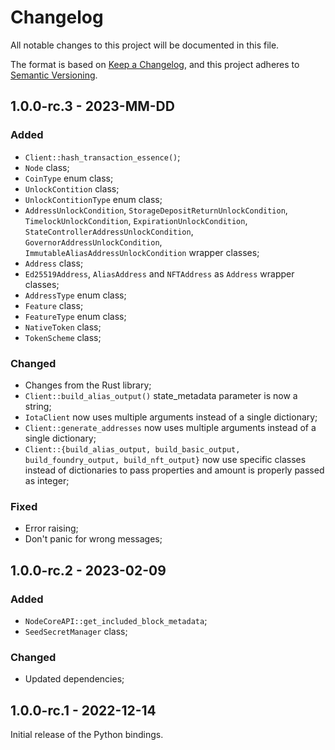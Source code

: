 # Changelog

All notable changes to this project will be documented in this file.

The format is based on [Keep a Changelog](https://keepachangelog.com/en/1.0.0/),
and this project adheres to [Semantic Versioning](https://semver.org/spec/v2.0.0.html).

<!-- ## Unreleased - YYYY-MM-DD

### Added

### Changed

### Deprecated

### Removed

### Fixed

### Security -->

## 1.0.0-rc.3 - 2023-MM-DD

### Added

- `Client::hash_transaction_essence()`;
- `Node` class;
- `CoinType` enum class;
- `UnlockContition` class;
- `UnlockContitionType` enum class;
- `AddressUnlockCondition`, 
  `StorageDepositReturnUnlockCondition`, 
  `TimelockUnlockCondition`, 
  `ExpirationUnlockCondition`, 
  `StateControllerAddressUnlockCondition`, 
  `GovernorAddressUnlockCondition`, 
  `ImmutableAliasAddressUnlockCondition` wrapper classes;
- `Address` class;
- `Ed25519Address`, `AliasAddress` and `NFTAddress` as `Address` wrapper classes;
- `AddressType` enum class;
- `Feature` class;
- `FeatureType` enum class;
- `NativeToken` class;
- `TokenScheme` class;

### Changed

- Changes from the Rust library;
- `Client::build_alias_output()` state_metadata parameter is now a string;
- `IotaClient` now uses multiple arguments instead of a single dictionary;
- `Client::generate_addresses` now uses multiple arguments instead of a single dictionary;
- `Client::{build_alias_output, build_basic_output, build_foundry_output, build_nft_output}` now use specific classes instead of dictionaries to pass properties and amount is properly passed as integer;

### Fixed

- Error raising;
- Don't panic for wrong messages;

## 1.0.0-rc.2 - 2023-02-09

### Added

- `NodeCoreAPI::get_included_block_metadata`;
- `SeedSecretManager` class;

### Changed

- Updated dependencies;

## 1.0.0-rc.1 - 2022-12-14

Initial release of the Python bindings.